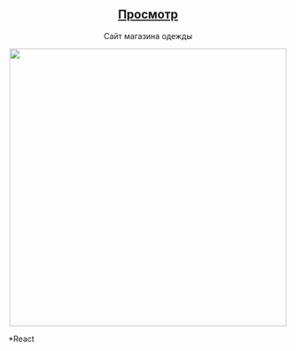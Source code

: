 <div align='center'>
   <h2><a href='https://shop-clothes-shop.netlify.app/'>Просмотр</a></h2>
   <p>Сайт магазина одежды</p>
   <img width='500px' src='https://cdn.glitch.global/7c6a18ce-0c28-4fa9-bb89-9a59af144581/Component%201.png?v=1665838207279'/>
</div>
<p>*React</p>
